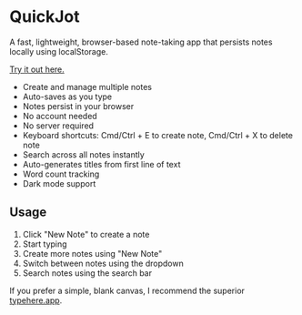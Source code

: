 # QuickJot

A fast, lightweight, browser-based note-taking app that persists notes locally using localStorage.

[Try it out here.](https://felipe-parodi.github.io/quickjot/)

- Create and manage multiple notes
- Auto-saves as you type
- Notes persist in your browser
- No account needed
- No server required
- Keyboard shortcuts: Cmd/Ctrl + E to create note, Cmd/Ctrl + X to delete note
- Search across all notes instantly
- Auto-generates titles from first line of text
- Word count tracking
- Dark mode support

## Usage
1. Click "New Note" to create a note
2. Start typing
3. Create more notes using "New Note"
4. Switch between notes using the dropdown
5. Search notes using the search bar

If you prefer a simple, blank canvas, I recommend the superior [typehere.app](https://typehere.app/).
